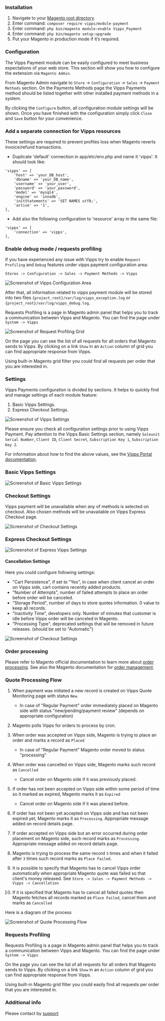 ### Installation

1. Navigate to your [Magento root directory](https://devdocs.magento.com/guides/v2.2/extension-dev-guide/build/module-file-structure.html).
1. Enter command: `composer require vipps/module-payment`
1. Enter command: `php bin/magento module:enable Vipps_Payment`
1. Enter command: `php bin/magento setup:upgrade`
1. Put your Magento in production mode if it’s required.

### Configuration

The Vipps Payment module can be easily configured to meet business expectations of your web store. This section will show you how to configure the extension via `Magento Admin`.

From Magento Admin navigate to `Store` -> `Configuration` -> `Sales` -> `Payment Methods` section. On the Payments Methods page the Vipps Payments method should be listed together with other installed payment methods in a system.

By clicking the `Configure` button, all configuration module settings will be shown. Once you have finished with the configuration simply click `Close` and `Save` button for your convenience.

### Add a separate connection for Vipps resources
These settings are required to prevent profiles loss when Magento reverts invoice/refund transactions.
* Duplicate 'default' connection in app/etc/env.php and name it 'vipps'. It should look like:
```
'vipps' => [
    'host' => 'your_DB_host',
    'dbname' => 'your_DB_name',
    'username' => 'your_user',
    'password' => 'your_password',
    'model' => 'mysql4',
    'engine' => 'innodb',
    'initStatements' => 'SET NAMES utf8;',
    'active' => '1',
],
```
* Add also the following configuration to 'resource' array in the same file:
```
'vipps' => [
    'connection' => 'vipps',
],
```

### Enable debug mode / requests profiling

If you have experienced any issue with Vipps try to enable `Request Profiling` and `Debug` features under vipps payment configuration area:

`Stores -> Configuration -> Sales -> Payment Methods -> Vipps`

![Screenshot of Vipps Configuration Area](src/images/vipps_basic_v2.png)

After that, all information related to vipps payment module will be stored into two files `{project_root}/var/log/vipps_exception.log` or `{project_root}/var/log/vipps_debug.log`.

Requests Profiling is a page in Magento admin panel that helps you to track a communication between Vipps and Magento.
You can find the page under `System -> Vipps`

![Screenshot of Request Profiling Grid](src/images/request_profiling.png)

On the page you can see the list of all requests for all orders that Magento sends to Vipps.
By clicking on a link `Show` in an `Action` column of grid you can find appropriate response from Vipps.

Using built-in Magento grid filter you could find all requests per order that you are interested in.

### Settings

Vipps Payments configuration is divided by sections. It helps to quickly find and manage settings of each module feature:

1. Basic Vipps Settings.
1. Express Checkout Settings.

![Screenshot of Vipps Settings](src/images/vipps_method.png)

Please ensure you check all configuration settings prior to using Vipps Payment.
Pay attention to the Vipps Basic Settings section, namely `Saleunit Serial Number`, `Client ID`, `Client Secret`, `Subscription Key 1`, `Subscription Key 2`.

For information about how to find the above values, see the [Vipps Portal documentation](https://github.com/vippsas/vipps-developers/blob/master/vipps-getting-started.md#getting-the-api-keys).

### Basic Vipps Settings

![Screenshot of Basic Vipps Settings](src/images/vipps_basic_v2.png)


### Checkout Settings

Vipps payment will be unavailable when any of methods is selected on checkout. Also chosen methods will be unavailable on Vipps Express Checkout page.

![Screenshot of Checkout Settings](src/images/checkout_settings.png)


### Express Checkout Settings

![Screenshot of Express Vipps Settings](src/images/express_vipps_settings.png)

#### Cancellation Settings

Here you could configure following settings:

 - "Cart Persistence", if set to "Yes", in case when client cancel an order on Vipps side, cart contains recently added products.
 - "Number of Attempts", number of failed attempts to place an order before order will be canceled.
 - "Storage Period", number of days to store quotes information. 0 value to keep all records.
 - "Inactivity Time", developers only. Number of minutes that customer is idle before Vipps order will be canceled in Magento.
 - "Processing Type", deprecated settings that will be removed in future releases. (should be set to "Automatic")

![Screenshot of Checkout Settings](src/images/cancellation_settings.png)

### Order processing

Please refer to Magento official documentation to learn more about [order processing](https://docs.magento.com/user-guide/sales/order-processing.html).
See also the Magento documentation for [order management](https://docs.magento.com/m2/ce/user_guide/sales/order-management.html).



### Quote Processing Flow

1. When payment was initiated a new record is created on Vipps Quote Monitoring page with status `New`.
   - In case of "Regular Payment" order immediately placed on Magento side with status "new/pending/payment review" (depends on appropriate configuration)

1. Magento polls Vipps for orders to process by cron.
1. When order was accepted on Vipps side, Magento is trying to place an order and marks a record as `Placed`
   - In case of "Regular Payment" Magento order moved to status "processing"

1. When order was cancelled on Vipps side, Magento marks such record as `Cancelled`
   - Cancel order on Magento side if it was previously placed.

1. If order has not been accepted on Vipps side within some period of time so it marked as expired, Magento marks it as `Expired`
   - Cancel order on Magento side if it was placed before.

1. If order has not been yet accepted on Vipps side and has not been expired yet, Magento marks it as `Processing`. Appropriate message added on record details page.
1. If order accepted on Vipps side but an error occurred during order placement on Magento side, such record marks as `Processing`. Appropriate message added on record details page.
1. Magento is trying to process the same record `3` times and when it failed after `3` times such record marks as `Place Failed`.
1. It is possible to specify that Magento has to cancel Vipps order automatically when appropriate Magento quote was failed so that client's money released. See `Store -> Sales -> Payment Methods -> Vipps -> Cancellation`
1. If it is specified that Magento has to cancel all failed quotes then Magento fetches all records marked as `Place Failed`, cancel them and marks as `Cancelled`

Here is a diagram of the process

![Screenshot of Quote Processing Flow](src/images/quote-monitoring-flow.png)


### Requests Profiling

Requests Profiling is a page in Magento admin panel that helps you to track a communication between Vipps and Magento.
You can find the page under `System -> Vipps`

On the page you can see the list of all requests for all orders that Magento sends to Vipps.
By clicking on a link `Show` in an `Action` column of grid you can find appropriate response from Vipps.

Using built-in Magento grid filter you could easily find all requests per order that you are interested in.



### Additional info

Please contact by [support](https://github.com/vippsas/vipps-magento/wiki)
